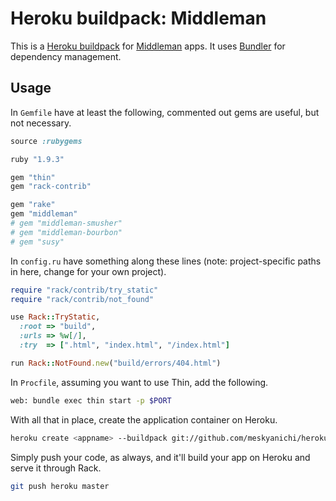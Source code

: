 Heroku buildpack: Middleman
===========================

This is a [Heroku buildpack](http://devcenter.heroku.com/articles/buildpacks) for [Middleman](http://middlemanapp.com/) apps. It uses [Bundler](http://gembundler.com) for dependency management.

Usage
-----

In `Gemfile` have at least the following, commented out gems are useful, but not necessary.

```ruby
source :rubygems

ruby "1.9.3"

gem "thin"
gem "rack-contrib"

gem "rake"
gem "middleman"
# gem "middleman-smusher"
# gem "middleman-bourbon"
# gem "susy"
```

In `config.ru` have something along these lines (note: project-specific paths in here, change for your own project).

```ruby
require "rack/contrib/try_static"
require "rack/contrib/not_found"

use Rack::TryStatic,
  :root => "build",
  :urls => %w[/],
  :try  => [".html", "index.html", "/index.html"]

run Rack::NotFound.new("build/errors/404.html")
```

In `Procfile`, assuming you want to use Thin, add the following.

```sh
web: bundle exec thin start -p $PORT
```

With all that in place, create the application container on Heroku.

```sh
heroku create <appname> --buildpack git://github.com/meskyanichi/heroku-buildpack-middleman.git
```

Simply push your code, as always, and it'll build your app on Heroku and serve it through Rack.

```sh
git push heroku master
```

